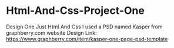 # Html-And-Css-Project-One
Design One Just Html And Css
I used a PSD named Kasper from graphberry.com website
Design Link:
https://www.graphberry.com/item/kasper-one-page-psd-template
